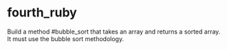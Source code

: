 # fourth_ruby
Build a method #bubble_sort that takes an array and returns a sorted array. It must use the bubble sort methodology.
